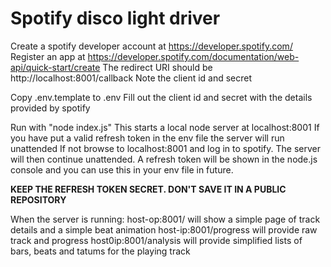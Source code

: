 # Spotify disco light driver

Create a spotify developer account at https://developer.spotify.com/
Register an app at https://developer.spotify.com/documentation/web-api/quick-start/create
The redirect URI should be http://localhost:8001/callback
Note the client id and secret

Copy .env.template to .env
Fill out the client id and secret with the details provided by spotify

Run with "node index.js"
This starts a local node server at localhost:8001
If you have put a valid refresh token in the env file the server will run unattended
If not browse to localhost:8001 and log in to spotify. The server will then continue unattended. A refresh token will be shown in the node.js console and you can use this in your env file in future. 

**KEEP THE REFRESH TOKEN SECRET. DON'T SAVE IT IN A PUBLIC REPOSITORY**

When the server is running:
host-op:8001/ will show a simple page of track details and a simple beat animation
host-ip:8001/progress will provide raw track and progress
host0ip:8001/analysis will provide simplified lists of bars, beats and tatums for the playing track